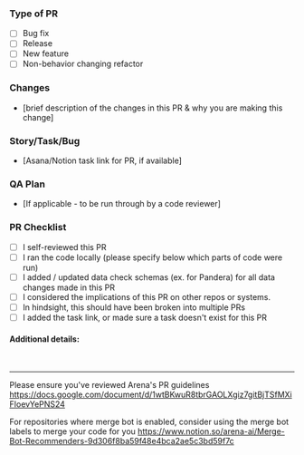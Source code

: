 ### Type of PR
- [ ] Bug fix
- [ ] Release
- [ ] New feature
- [ ] Non-behavior changing refactor

### Changes
- [brief description of the changes in this PR & why you are making this change]

### Story/Task/Bug
- [Asana/Notion task link for PR, if available]

### QA Plan
- [If applicable - to be run through by a code reviewer]

### PR Checklist
- [ ] I self-reviewed this PR
- [ ] I ran the code locally (please specify below which parts of code were run)
- [ ] I added / updated data check schemas (ex. for Pandera) for all data changes made in this PR
- [ ] I considered the implications of this PR on other repos or systems.
- [ ] In hindsight, this should have been broken into multiple PRs
- [ ] I added the task link, or made sure a task doesn't exist for this PR

#### Additional details:
` `
` `

-----
Please ensure you've reviewed Arena's PR guidelines https://docs.google.com/document/d/1wtBKwuR8tbrGAOLXgiz7gitBjTSfMXiFIoevYePNS24

For repositories where merge bot is enabled, consider using the merge bot labels to merge your code for you
https://www.notion.so/arena-ai/Merge-Bot-Recommenders-9d306f8ba59f48e4bca2ae5c3bd59f7c

